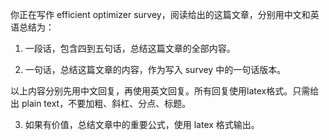 你正在写作 efficient optimizer survey，阅读给出的这篇文章，分别用中文和英语总结为：

1. 一段话，包含四到五句话，总结这篇文章的全部内容。

2. 一句话，总结这篇文章的内容，作为写入 survey 中的一句话版本。

以上内容分别先用中文回复，再使用英文回复。所有回复使用latex格式。只需给出 plain text，不要加粗、斜杠、分点、标题。

3. 如果有价值，总结文章中的重要公式，使用 latex 格式输出。